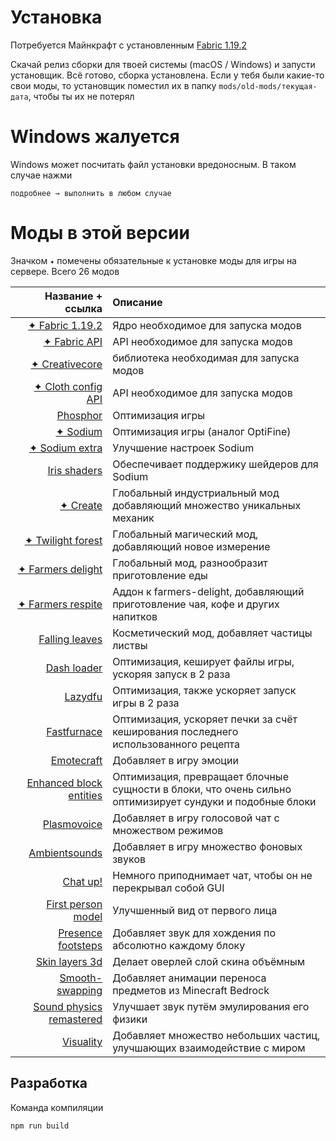Установка
===========

Потребуется Майнкрафт с установленным [Fabric 1.19.2](https://fabricmc.net/use/installer/)

Скачай релиз сборки для твоей системы (macOS / Windows) и запусти установщик. Всё готово, сборка установлена. Если у тебя были какие-то свои моды, то установщик поместил их в папку `mods/old-mods/текущая-дата`, чтобы ты их не потерял


Windows жалуется
===========

Windows может посчитать файл установки вредоносным. В таком случае нажми
```
подробнее → выполнить в любом случае
```

Моды в этой версии
===========

Значком `✦` помечены обязательные к установке моды для игры на сервере. Всего 26 модов

| Название + ссылка  | Описание  |
|-------------:|:---------------|
| [✦ Fabric 1.19.2](https://fabricmc.net/use/installer/)| Ядро необходимое для запуска модов|
| [✦ Fabric API](https://www.curseforge.com/minecraft/mc-mods/fabric-api)| API необходимое для запуска модов|
| [✦ Creativecore](https://www.curseforge.com/minecraft/mc-mods/creativecore)| библиотека необходимая для запуска модов|
| [✦ Cloth config API](https://www.curseforge.com/minecraft/mc-mods/cloth-config)| API необходимое для запуска модов|
| [Phosphor](https://www.curseforge.com/minecraft/mc-mods/phosphor)| Оптимизация игры|
| [✦ Sodium](https://www.curseforge.com/minecraft/mc-mods/sodium)| Оптимизация игры (аналог OptiFine)|
| [✦ Sodium extra](https://www.curseforge.com/minecraft/mc-mods/sodium-extra)| Улучшение настроек Sodium|
| [Iris shaders](https://www.curseforge.com/minecraft/mc-mods/irisshaders)| Обеспечивает поддержику шейдеров для Sodium|
| [✦ Сreate](https://www.curseforge.com/minecraft/mc-mods/create-fabric)| Глобальный индустриальный мод добавляющий множество уникальных механик|
| [✦ Twilight forest](https://www.curseforge.com/minecraft/mc-mods/the-twilight-forest)| Глобальный магический мод, добавляющий новое измерение|
| [✦ Farmers delight](https://www.curseforge.com/minecraft/mc-mods/farmers-delight-fabric)| Глобальный мод, разнообразит приготовление еды|
| [✦ Farmers respite](https://www.curseforge.com/minecraft/mc-mods/farmers-respite)| Аддон к farmers-delight, добавляющий приготовление чая, кофе и других напитков |
| [Falling leaves](https://www.curseforge.com/minecraft/mc-mods/falling-leaves-fabric)| Косметический мод, добавляет частицы листвы|
| [Dash loader](https://www.curseforge.com/minecraft/mc-mods/dashloader)| Оптимизация, кеширует файлы игры, ускоряя запуск в 2 раза |
| [Lazydfu](https://www.curseforge.com/minecraft/mc-mods/lazydfu)| Оптимизация, также ускоряет запуск игры в 2 раза |
| [Fastfurnace](https://www.curseforge.com/minecraft/mc-mods/fast-furnace-for-fabric)| Оптимизация, ускоряет печки за счёт кеширования последнего использованного рецепта|
| [Emotecraft](https://www.curseforge.com/minecraft/mc-mods/emotecraft)| Добавляет в игру эмоции|
| [Enhanced block entities](https://www.curseforge.com/minecraft/mc-mods/enhanced-block-entities)| Оптимизация, превращает блочные сущности в блоки, что очень сильно оптимизирует сундуки и подобные блоки|
| [Plasmovoice](https://www.curseforge.com/minecraft/mc-mods/plasmo-voice)| Добавляет в игру голосовой чат с множеством режимов|
| [Ambientsounds](https://www.curseforge.com/minecraft/mc-mods/ambientsounds)| Добавляет в игру множество фоновых звуков|
| [Chat up!](https://www.curseforge.com/minecraft/mc-mods/chat-up)| Немного приподнимает чат, чтобы он не перекрывал собой GUI|
| [First person model](https://www.curseforge.com/minecraft/mc-mods/first-person-model)| Улучшенный вид от первого лица|
| [Presence footsteps](https://www.curseforge.com/minecraft/mc-mods/presence-footsteps)| Добавляет звук для хождения по абсолютно каждому блоку|
| [Skin layers 3d](https://www.curseforge.com/minecraft/mc-mods/skin-layers-3d)| Делает оверлей слой скина объёмным|
| [Smooth-swapping](https://www.curseforge.com/minecraft/mc-mods/smooth-swapping)| Добавляет анимации переноса предметов из Minecraft Bedrock|
| [Sound physics remastered](https://www.curseforge.com/minecraft/mc-mods/sound-physics-remastered)| Улучшает звук путём эмулирования его физики|
| [Visuality](https://www.curseforge.com/minecraft/mc-mods/visuality)| Добавляет множество небольших частиц, улучшающих взаимодействие с миром|


Разработка
-----------

Команда компиляции
```
npm run build
```
